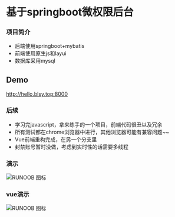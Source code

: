 # 基于springboot微权限后台
### 项目简介
  - 后端使用springboot+mybatis
  - 前端使用原生js和layui
  - 数据库采用mysql
## Demo
<http://hello.blsy.top:8000>
### 后续
- 学习完javascript，拿来练手的一个项目，前端代码很丑以及冗余
- 所有测试都在chrome浏览器中进行，其他浏览器可能有兼容问题~~
- Vue前端重构完成，在另一个分支里
- 封禁账号暂时没做，考虑到实时性的话需要多线程
### 演示
![RUNOOB 图标](https://s1.ax1x.com/2020/04/19/JKEuoF.png)
### vue演示
![RUNOOB 图标](https://s1.ax1x.com/2020/06/01/t8OkvR.png)
